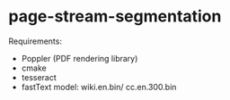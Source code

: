# page-stream-segmentation


Requirements:
- Poppler (PDF rendering library)
- cmake 
- tesseract
- fastText model: wiki.en.bin/ cc.en.300.bin